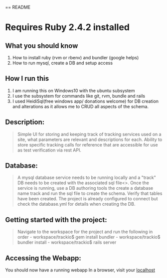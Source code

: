 == README
# Requires Ruby 2.4.2 installed

## What you should know
  1. How to install ruby (rvm or rbenv) and bundler (google helps)
  2. How to run mysql, create a DB and setup access
  

## How I run this
  1. I am running this on Windows10 with the ubuntu subsystem
  2. I use the subsystem for commands like git, rvm, bundle and rails
  3. I used HeidiSql(free windows app/ donations welcome) for DB creation 
  and alterations as it allows me to CRUD all aspects of the schema.

## Description:
  > Simple UI for storing and keeping track of tracking services used on a site, what parameters are 
  >  relevant and descriptions for each.
  > Ability to store specific tracking calls for reference that are accessible for use as test verification via rest API.

## Database:
  > A mysql database service needs to be running locally and a "track" DB needs to be created with the associated sql file<>.
  > Once the service is running, use a DB authoring tools the create a database name track and run the sql file to create the schema.
  > Verify that tables have been created.
  > The project is already configured to connect but check the database.yml for details when creating the DB.

## Getting started with the project:  
  > Navigate to the workspace for the project and run the following in order
    - workspace/trackio$ gem install bundler
    - workspace/trackio$ bundler install
    - workspace/trackio$ rails server
    
## Accessing the Webapp:
  You should now have a running webapp
  In a browser, visit your [localhost](http://localhost:3000)


